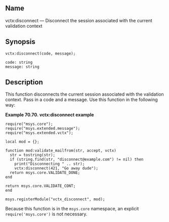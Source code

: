 <a name="lua.ref.vctx_disconnect"></a>
## Name

vctx:disconnect — Disconnect the session associated with the current validation context

<a name="idp19252768"></a>
## Synopsis

`vctx:disconnect(code, message);`

```
code: string
message: string
```
<a name="idp19255760"></a>
## Description

This function disconnects the current session associated with the validation context. Pass in a code and a message. Use this function in the following way:

<a name="lua.ref.vctx_disconnect.example"></a>

**Example 70.70. vctx:disconnect example**

```
require("msys.core");
require("msys.extended.message");
require("msys.extended.vctx");

local mod = {};

function mod:validate_mailfrom(str, accept, vctx)
  str = tostring(str);
  if (string.find(str, "disconnect@example.com") != nil) then
    print("Disconnecting " .. str);
    vctx:disconnect(421, "Go away dude");
  return msys.core.VALIDATE_DONE;
end

return msys.core.VALIDATE_CONT;
end

msys.registerModule("vctx_disconnect", mod);
```

Because this function is in the `msys.core` namespace, an explicit `require('msys.core')` is not necessary.
